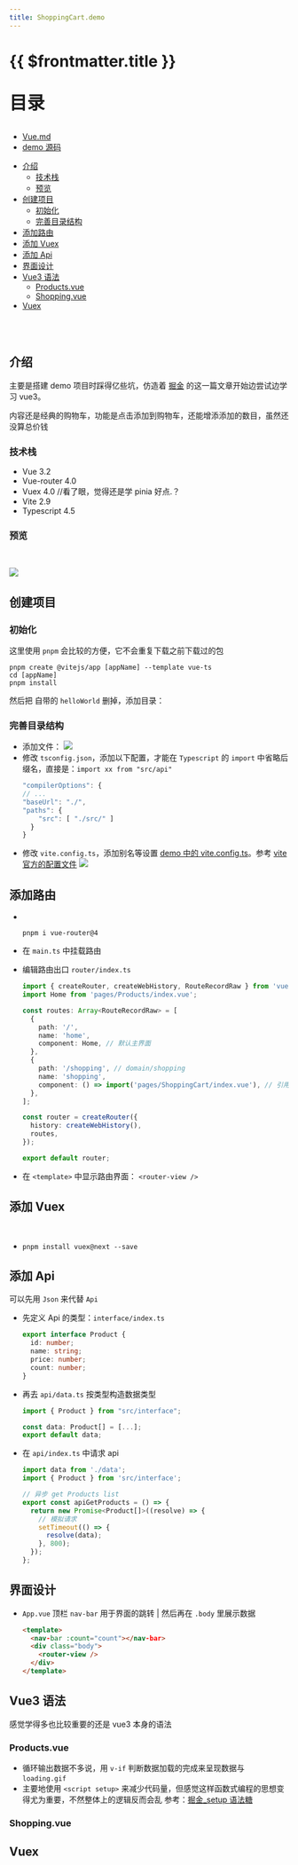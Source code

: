 ```yaml
---
title: ShoppingCart.demo
---
```


# {{ $frontmatter.title }}

<p style="font-size: 32px; font-weight: bold;">目录</p>

- [Vue.md](Vue.js.md)
- [demo 源码](https://github.com/Organic-Fish/FishCode/tree/master/Web/vue/ts-vite/src)

<!-- @import "[TOC]" {cmd="toc" depthFrom=2 depthTo=5 orderedList=false} -->

<!-- code_chunk_output -->

- [介绍](#介绍)
  - [技术栈](#技术栈)
  - [预览](#预览)
- [创建项目](#创建项目)
  - [初始化](#初始化)
  - [完善目录结构](#完善目录结构)
- [添加路由](#添加路由)
- [添加 Vuex](#添加-vuex)
- [添加 Api](#添加-api)
- [界面设计](#界面设计)
- [Vue3 语法](#vue3-语法)
  - [Products.vue](#productsvue)
  - [Shopping.vue](#shoppingvue)
- [Vuex](#vuex)

<!-- /code_chunk_output -->

<br>
&emsp;

## 介绍

主要是搭建 demo 项目时踩得亿些坑，仿造着 [掘金](https://juejin.cn/post/6918672538646102029#heading-0) 的这一篇文章开始边尝试边学习 vue3。

内容还是经典的购物车，功能是点击添加到购物车，还能增添添加的数目，虽然还没算总价钱

### 技术栈

- Vue 3.2
- Vue-router 4.0
- Vuex 4.0 //看了眼，觉得还是学 pinia 好点.？
- Vite 2.9
- Typescript 4.5

### 预览

&emsp;&emsp;

![](./img/CartDemo_0.png)

## 创建项目

### 初始化

这里使用 `pnpm` 会比较的方便，它不会重复下载之前下载过的包

```shell {.line-numbers}
pnpm create @vitejs/app [appName] --template vue-ts
cd [appName]
pnpm install
```

然后把 自带的 `helloWorld` 删掉，添加目录：

### 完善目录结构

- 添加文件：
  ![](./img/CartDemo_1.png)
- 修改 `tsconfig.json`，添加以下配置，才能在 `Typescript` 的 `import` 中省略后缀名，直接是：`import xx from "src/api"`
  ```js {.line-numbers}
  "compilerOptions": {
  // ...
  "baseUrl": "./",
  "paths": {
      "src": [ "./src/" ]
    }
  }
  ```
- 修改 `vite.config.ts`，添加别名等设置 <a href="../../../Web/vue/ts-vite/vite.config.ts">demo 中的 vite.config.ts</a>。参考 [vite 官方的配置文件](https://cn.vitejs.dev/config/)
  ![](./img/CartDemo_2.png)

## 添加路由

- &emsp;&emsp;
  ```shell {.line-numbers}
  pnpm i vue-router@4
  ```
- 在 `main.ts` 中挂载路由
- 编辑路由出口 `router/index.ts`

  ```ts {.line-numbers}
  import { createRouter, createWebHistory, RouteRecordRaw } from 'vue-router';
  import Home from 'pages/Products/index.vue';

  const routes: Array<RouteRecordRaw> = [
    {
      path: '/',
      name: 'home',
      component: Home, // 默认主界面
    },
    {
      path: '/shopping', // domain/shopping
      name: 'shopping',
      component: () => import('pages/ShoppingCart/index.vue'), // 引用自pages
    },
  ];

  const router = createRouter({
    history: createWebHistory(),
    routes,
  });

  export default router;
  ```

- 在 `<template>` 中显示路由界面： `<router-view />`

## 添加 Vuex

&emsp;&emsp;

- ```shell {.line-numbers}
  pnpm install vuex@next --save
  ```

## 添加 Api

可以先用 `Json` 来代替 `Api`

- 先定义 Api 的类型：`interface/index.ts`
  ```ts {.line-numbers}
  export interface Product {
    id: number;
    name: string;
    price: number;
    count: number;
  }
  ```
- 再去 `api/data.ts` 按类型构造数据类型

  ```ts {.line-numbers}
  import { Product } from "src/interface";

  const data: Product[] = [...];
  export default data;
  ```

- 在 `api/index.ts` 中请求 api

  ```ts {.line-numbers}
  import data from './data';
  import { Product } from 'src/interface';

  // 异步 get Products list
  export const apiGetProducts = () => {
    return new Promise<Product[]>((resolve) => {
      // 模拟请求
      setTimeout(() => {
        resolve(data);
      }, 800);
    });
  };
  ```

## 界面设计

- `App.vue` 顶栏 `nav-bar` 用于界面的跳转 | 然后再在 `.body` 里展示数据
  ```html {.line-numbers}
  <template>
    <nav-bar :count="count"></nav-bar>
    <div class="body">
      <router-view />
    </div>
  </template>
  ```

## Vue3 语法

感觉学得多也比较重要的还是 vue3 本身的语法

### Products.vue

- 循环输出数据不多说，用 `v-if` 判断数据加载的完成来呈现数据与 `loading.gif`
- 主要地使用 `<script setup>` 来减少代码量，但感觉这样函数式编程的思想变得尤为重要，不然整体上的逻辑反而会乱 参考：[掘金\_setup 语法糖](https://juejin.cn/post/7078865301856583717)

### Shopping.vue

## Vuex
